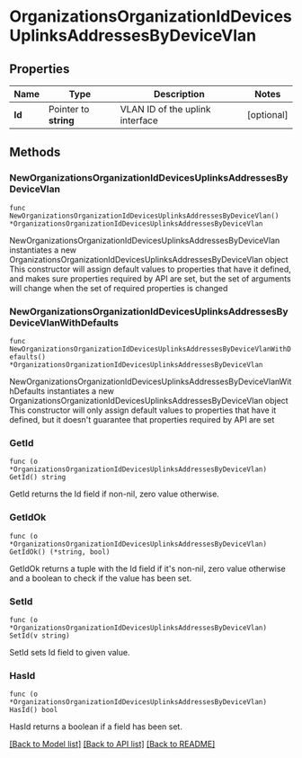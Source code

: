 # OrganizationsOrganizationIdDevicesUplinksAddressesByDeviceVlan

## Properties

Name | Type | Description | Notes
------------ | ------------- | ------------- | -------------
**Id** | Pointer to **string** | VLAN ID of the uplink interface | [optional] 

## Methods

### NewOrganizationsOrganizationIdDevicesUplinksAddressesByDeviceVlan

`func NewOrganizationsOrganizationIdDevicesUplinksAddressesByDeviceVlan() *OrganizationsOrganizationIdDevicesUplinksAddressesByDeviceVlan`

NewOrganizationsOrganizationIdDevicesUplinksAddressesByDeviceVlan instantiates a new OrganizationsOrganizationIdDevicesUplinksAddressesByDeviceVlan object
This constructor will assign default values to properties that have it defined,
and makes sure properties required by API are set, but the set of arguments
will change when the set of required properties is changed

### NewOrganizationsOrganizationIdDevicesUplinksAddressesByDeviceVlanWithDefaults

`func NewOrganizationsOrganizationIdDevicesUplinksAddressesByDeviceVlanWithDefaults() *OrganizationsOrganizationIdDevicesUplinksAddressesByDeviceVlan`

NewOrganizationsOrganizationIdDevicesUplinksAddressesByDeviceVlanWithDefaults instantiates a new OrganizationsOrganizationIdDevicesUplinksAddressesByDeviceVlan object
This constructor will only assign default values to properties that have it defined,
but it doesn't guarantee that properties required by API are set

### GetId

`func (o *OrganizationsOrganizationIdDevicesUplinksAddressesByDeviceVlan) GetId() string`

GetId returns the Id field if non-nil, zero value otherwise.

### GetIdOk

`func (o *OrganizationsOrganizationIdDevicesUplinksAddressesByDeviceVlan) GetIdOk() (*string, bool)`

GetIdOk returns a tuple with the Id field if it's non-nil, zero value otherwise
and a boolean to check if the value has been set.

### SetId

`func (o *OrganizationsOrganizationIdDevicesUplinksAddressesByDeviceVlan) SetId(v string)`

SetId sets Id field to given value.

### HasId

`func (o *OrganizationsOrganizationIdDevicesUplinksAddressesByDeviceVlan) HasId() bool`

HasId returns a boolean if a field has been set.


[[Back to Model list]](../README.md#documentation-for-models) [[Back to API list]](../README.md#documentation-for-api-endpoints) [[Back to README]](../README.md)


